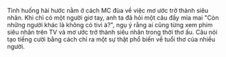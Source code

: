 Tình huống hài hước nằm ở cách MC đùa về việc mơ ước trở thành siêu nhân. Khi chỉ có một người giơ tay, anh ta đã hỏi một câu đầy mỉa mai "Còn những người khác là không có tivi à?", ngụ ý rằng ai cũng từng xem phim siêu nhân trên TV và mơ ước trở thành siêu nhân trong thời thơ ấu. Câu nói tạo tiếng cười bằng cách chỉ ra một sự thật phổ biến về tuổi thơ của nhiều người.
